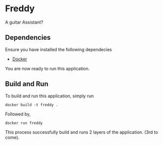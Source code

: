 # Freddy

A guitar Assistant?

## Dependencies

Ensure you have installed the following dependecies

- [Docker](https://docs.docker.com/get-docker/)

You are now ready to run this application.

## Build and Run

To build and run this application, simply run

    docker build -t freddy .

Followed by,

    docker run freddy

This process successfully build and runs 2 layers
of the application. (3rd to come).